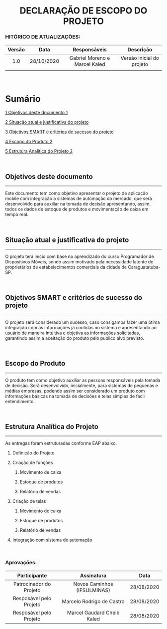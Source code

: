 <h1 align="center"> DECLARAÇÃO DE ESCOPO DO PROJETO</h1>

### HITÓRICO DE ATUALIZAÇÕES:
| **Versão** |  **Data**  |       **Responsáveis**        |       **Descrição**       |
| :--------: | :--------: | :---------------------------: | :-----------------------: |
|    1.0     | 28/10/2020 | Gabriel Moreno e Marcel Kaled | Versão inicial do projeto |
|            |            |                               |                           |

<br>

Sumário 
=======

[1 Objetivos deste documento 1](#objetivos-deste-documento)

[2 Situação atual e justificativa do projeto](#situação-atual-e-justificativa-do-projeto)

[3 Objetivos SMART e critérios de sucesso do projeto](#objetivos-smart-e-critérios-de-sucesso-do-projeto)

[4 Escopo do Produto 2](#escopo-do-produto)

[5 Estrutura Analítica do Projeto 2](#estrutura-analítica-do-projeto)

<br>

## Objetivos deste documento
---

Este documento tem como objetivo apresentar o projeto de aplicação
mobile com integração a sistemas de automação do mercado, que será
desenvolvido para auxiliar na tomada de decisão apresentando, assim,
todos os dados de estoque de produtos e movimentação de caixa em tempo
real.

<br>

## Situação atual e justificativa do projeto
---

O projeto terá início com base no aprendizado do curso Programador de
Dispositivos Móveis, sendo assim motivado pela necessidade latente de
proprietários de estabelecimentos comerciais da cidade de
Caraguatatuba-SP.

<br>

## Objetivos SMART e critérios de sucesso do projeto
---

O projeto será considerado um sucesso, caso consigamos fazer uma ótima
integração com as informações já contidas no sistema e apresentando ao
usuário de maneira intuitiva e objetiva as informações solicitadas,
garantindo assim a aceitação do produto pelo publico alvo previsto.

<br>

## Escopo do Produto
---

O produto tem como objetivo auxiliar as pessoas responsáveis pela tomada
de decisão. Será desenvolvido, inicialmente, para sistemas de pequenas e
médias empresas, podendo assim ser considerado um produto com
informações básicas na tomada de decisões e telas simples de fácil
entendimento.

<br>

## Estrutura Analítica do Projeto
---

As entregas foram estruturadas conforme EAP abaixo.

1.  Definição do Projeto

2.  Criação de funções

    1.  Movimento de caixa

    2.  Estoque de produtos

    3.  Relatório de vendas

3.  Criação de telas

    1.  Movimento de caixa

    2.  Estoque de produtos

    3.  Relatório de vendas

4.  Integração com sistema de automação

<br>

### Aprovações:

|    **Participante**     |       **Assinatura**        |  **Data**  |
| :---------------------: | :-------------------------: | :--------: |
| Patrocinador do Projeto | Novos Caminhos (IFSULMINAS) | 28/08/2020 |
| Resposável pelo Projeto |  Marcelo Rodrigo de Castro  | 28/08/2020 |
| Resposável pelo Projeto | Marcel Gaudard Cheik Kaled  | 28/08/2020 |




